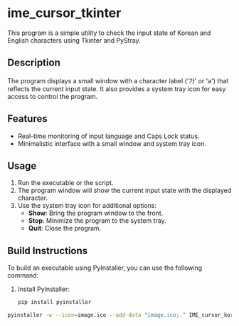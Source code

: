 # ime_cursor_tkinter
This program is a simple utility to check the input state of Korean and English characters using Tkinter and PyStray.
## Description
The program displays a small window with a character label ('가' or 'a') that reflects the current input state. It also provides a system tray icon for easy access to control the program.
## Features
- Real-time monitoring of input language and Caps Lock status.
- Minimalistic interface with a small window and system tray icon.
## Usage
1. Run the executable or the script.
2. The program window will show the current input state with the displayed character.
3. Use the system tray icon for additional options:
   - **Show**: Bring the program window to the front.
   - **Stop**: Minimize the program to the system tray.
   - **Quit**: Close the program.
## Build Instructions
To build an executable using PyInstaller, you can use the following command:
1. Install PyInstaller:
   ```bash
   pip install pyinstaller
```bash
pyinstaller -w --icon=image.ico --add-data "image.ico;." IME_cursor_kor_eng.py
